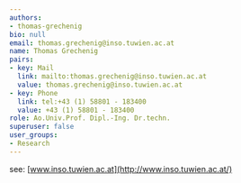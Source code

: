 ```yaml
---
authors:
- thomas-grechenig
bio: null
email: thomas.grechenig@inso.tuwien.ac.at
name: Thomas Grechenig
pairs:
- key: Mail
  link: mailto:thomas.grechenig@inso.tuwien.ac.at
  value: thomas.grechenig@inso.tuwien.ac.at
- key: Phone
  link: tel:+43 (1) 58801 - 183400
  value: +43 (1) 58801 - 183400
role: Ao.Univ.Prof. Dipl.-Ing. Dr.techn.
superuser: false
user_groups:
- Research
---
```


see: [www.inso.tuwien.ac.at](http://www.inso.tuwien.ac.at/)